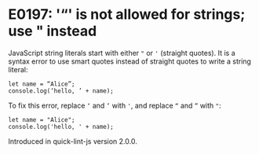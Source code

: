 # E0197: '“' is not allowed for strings; use " instead

JavaScript string literals start with either `"` or `'` (straight quotes). It is
a syntax error to use smart quotes instead of straight quotes to write a string
literal:

    let name = “Alice”;
    console.log(‘hello, ’ + name);

To fix this error, replace `‘` and `’` with `'`, and replace `“` and `”` with
`"`:

    let name = "Alice";
    console.log('hello, ' + name);

Introduced in quick-lint-js version 2.0.0.
